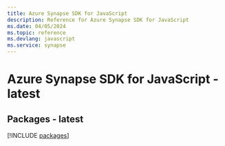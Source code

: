 ```yaml
---
title: Azure Synapse SDK for JavaScript
description: Reference for Azure Synapse SDK for JavaScript
ms.date: 04/05/2024
ms.topic: reference
ms.devlang: javascript
ms.service: synapse
---
```

# Azure Synapse SDK for JavaScript - latest
## Packages - latest
[!INCLUDE [packages](synapse-index.md)]